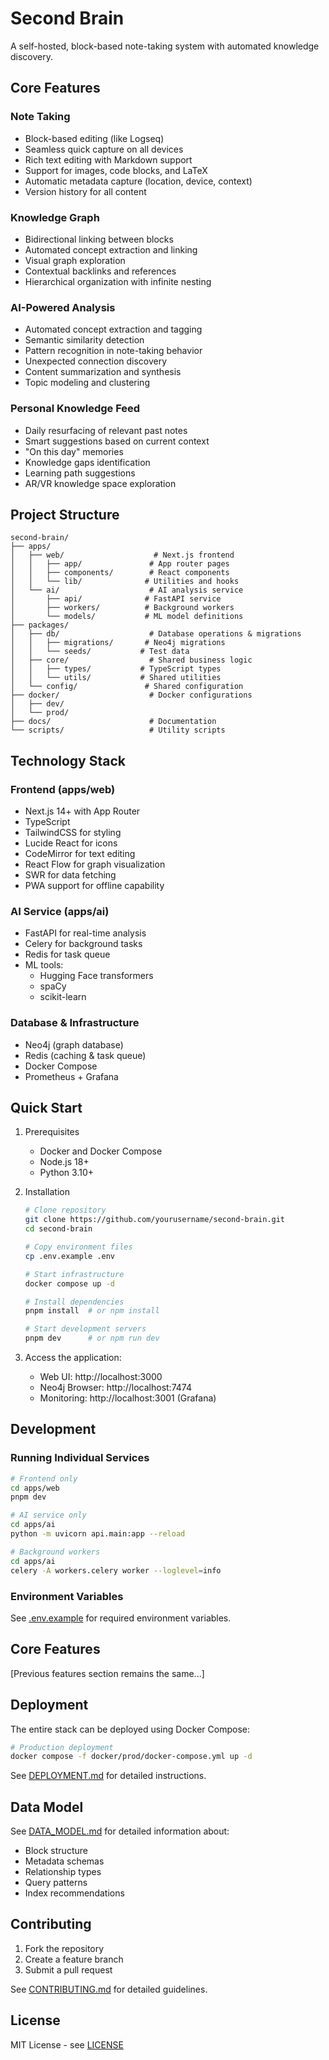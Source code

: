 # Second Brain

A self-hosted, block-based note-taking system with automated knowledge discovery.

## Core Features

### Note Taking
- Block-based editing (like Logseq)
- Seamless quick capture on all devices
- Rich text editing with Markdown support
- Support for images, code blocks, and LaTeX
- Automatic metadata capture (location, device, context)
- Version history for all content

### Knowledge Graph
- Bidirectional linking between blocks
- Automated concept extraction and linking
- Visual graph exploration
- Contextual backlinks and references
- Hierarchical organization with infinite nesting

### AI-Powered Analysis
- Automated concept extraction and tagging
- Semantic similarity detection
- Pattern recognition in note-taking behavior
- Unexpected connection discovery
- Content summarization and synthesis
- Topic modeling and clustering

### Personal Knowledge Feed
- Daily resurfacing of relevant past notes
- Smart suggestions based on current context
- "On this day" memories
- Knowledge gaps identification
- Learning path suggestions
- AR/VR knowledge space exploration

## Project Structure

```
second-brain/
├── apps/
│   ├── web/                    # Next.js frontend
│   │   ├── app/               # App router pages
│   │   ├── components/        # React components
│   │   └── lib/              # Utilities and hooks
│   └── ai/                    # AI analysis service
│       ├── api/              # FastAPI service
│       ├── workers/          # Background workers
│       └── models/           # ML model definitions
├── packages/
│   ├── db/                    # Database operations & migrations
│   │   ├── migrations/       # Neo4j migrations
│   │   └── seeds/           # Test data
│   ├── core/                  # Shared business logic
│   │   ├── types/           # TypeScript types
│   │   └── utils/           # Shared utilities
│   └── config/               # Shared configuration
├── docker/                    # Docker configurations
│   ├── dev/                 
│   └── prod/
├── docs/                      # Documentation
└── scripts/                   # Utility scripts
```

## Technology Stack

### Frontend (apps/web)
- Next.js 14+ with App Router
- TypeScript
- TailwindCSS for styling
- Lucide React for icons
- CodeMirror for text editing
- React Flow for graph visualization
- SWR for data fetching
- PWA support for offline capability

### AI Service (apps/ai)
- FastAPI for real-time analysis
- Celery for background tasks
- Redis for task queue
- ML tools:
  - Hugging Face transformers
  - spaCy
  - scikit-learn

### Database & Infrastructure
- Neo4j (graph database)
- Redis (caching & task queue)
- Docker Compose
- Prometheus + Grafana

## Quick Start

1. Prerequisites
   - Docker and Docker Compose
   - Node.js 18+
   - Python 3.10+

2. Installation
   ```bash
   # Clone repository
   git clone https://github.com/yourusername/second-brain.git
   cd second-brain

   # Copy environment files
   cp .env.example .env

   # Start infrastructure
   docker compose up -d

   # Install dependencies
   pnpm install  # or npm install

   # Start development servers
   pnpm dev      # or npm run dev
   ```

3. Access the application:
   - Web UI: http://localhost:3000
   - Neo4j Browser: http://localhost:7474
   - Monitoring: http://localhost:3001 (Grafana)

## Development

### Running Individual Services

```bash
# Frontend only
cd apps/web
pnpm dev

# AI service only
cd apps/ai
python -m uvicorn api.main:app --reload

# Background workers
cd apps/ai
celery -A workers.celery worker --loglevel=info
```

### Environment Variables

See [.env.example](.env.example) for required environment variables.

## Core Features

[Previous features section remains the same...]

## Deployment

The entire stack can be deployed using Docker Compose:

```bash
# Production deployment
docker compose -f docker/prod/docker-compose.yml up -d
```

See [DEPLOYMENT.md](./docs/DEPLOYMENT.md) for detailed instructions.

## Data Model

See [DATA_MODEL.md](./docs/DATA_MODEL.md) for detailed information about:
- Block structure
- Metadata schemas
- Relationship types
- Query patterns
- Index recommendations

## Contributing

1. Fork the repository
2. Create a feature branch
3. Submit a pull request

See [CONTRIBUTING.md](./CONTRIBUTING.md) for detailed guidelines.

## License

MIT License - see [LICENSE](LICENSE)

